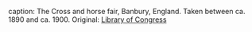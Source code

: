 caption: The Cross and horse fair, Banbury, England. Taken between ca. 1890 and ca. 1900. Original: [Library of Congress](http://www.loc.gov/pictures/item/2002696362/)
